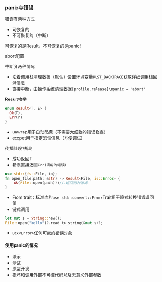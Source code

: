 ### panic与错误

错误有两种方式

- 可恢复的
- 不可恢复的（中断）

可恢复的是Result，不可恢复的是panic!

abort配置

中断分两种情况

- 沿着调用栈清理数据（默认）设置环境变量`RUST_BACKTRACE`获取详细调用栈回溯信息
- 直接中断，由操作系统清理数据`[profile.release]\npanic = 'abort'`

**Result**枚举

```rust
enum Result<T, E> {
  Ok(T),
  Err(r)
}
```

- unwrap用于自动恐慌（不需要太细致的错误检查）
- excpet用于指定恐慌信息（方便调试）

传播错误`?`规则
- 成功返回T
- 错误直接返回`Err(调用的错误)`

```rust
use std::{fs::File, io};
fn open_file(path: &str) -> Result<File, io::Error> {
    Ok(File::open(path)?)//?返回两种情况
}
```

- From trait：标准库的`use std::convert::From;`Trait用于隐式转换错误返回值
- 链式调用
```rust
let mut s = String::new();
File::open("hello")?.read_to_string(&mut s)?;
```
-  `Box<Error>`任何可能的错误对象

#### 使用panic的情况
- 演示
- 测试
- 原型开发
- 损坏和调用外部不可控代码以及无意义外部参数
